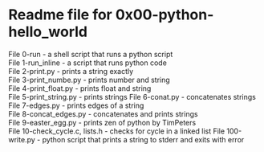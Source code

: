 # Readme file for 0x00-python-hello_world  

File 0-run - a shell script that runs a python script  
File 1-run_inline - a script that runs python code  
File 2-print.py - prints a string exactly  
File 3-print_numbe.py - prints number and string   
File 4-print_float.py - prints float and string  
File 5-print_string.py - prints strings
File 6-conat.py - concatenates strings
File 7-edges.py - prints edges of a string  
File 8-concat_edges.py - concatenates and prints strings  
File 9-easter_egg.py - prints zen of python by TimPeters  
File 10-check_cycle.c, lists.h - checks for cycle in a linked list
File 100-write.py - python script that prints a string to stderr and exits with error

